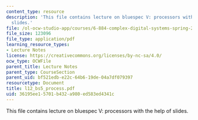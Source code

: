 ```yaml
---
content_type: resource
description: 'This file contains lecture on bluespec V: processors with the help of
  slides.'
file: /ol-ocw-studio-app/courses/6-884-complex-digital-systems-spring-2005/36195ee15701b432a980ed583ed4341c_l12_bs5_process.pdf
file_size: 123096
file_type: application/pdf
learning_resource_types:
- Lecture Notes
license: https://creativecommons.org/licenses/by-nc-sa/4.0/
ocw_type: OCWFile
parent_title: Lecture Notes
parent_type: CourseSection
parent_uid: bf521edb-e22c-64b6-19de-04a7df079397
resourcetype: Document
title: l12_bs5_process.pdf
uid: 36195ee1-5701-b432-a980-ed583ed4341c
---
```

This file contains lecture on bluespec V: processors with the help of slides.